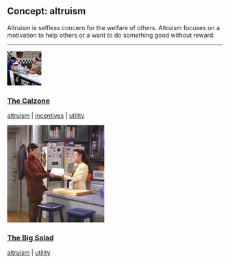 ## Concept: altruism

Altruism is selfless concern for the welfare of others. Altruism focuses on a motivation to help others or a want to do something good without reward.

<hr>
<div class="clip-listing">
<img src="media/icons/calzone.jpg" alt="The Calzone icon">

### [The Calzone](../clip/75/)

[altruism](/concept/altruism/) | [incentives](/concept/incentives/) | [utility](/concept/utility/)
</div>

<div class="clip-listing">
<img src="media/icons/seinfeld_big_salad.jpg" alt="The Big Salad icon">

### [The Big Salad](../clip/98/)

[altruism](/concept/altruism/) | [utility](/concept/utility/)
</div>

